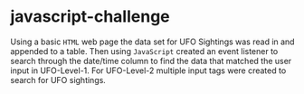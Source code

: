 # javascript-challenge

Using a basic `HTML` web page the data set for UFO Sightings was read in and appended to a table. Then using `JavaScript` created an event listener to search through the date/time column to find the data that matched the user input in UFO-Level-1. For UFO-Level-2 multiple input tags were created to search for UFO sightings.